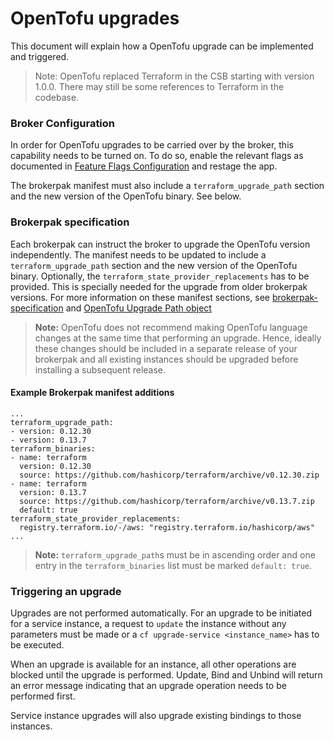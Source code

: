 # OpenTofu upgrades

This document will explain how a OpenTofu upgrade can be implemented and triggered.

> Note: OpenTofu replaced Terraform in the CSB starting with version 1.0.0.
> There may still be some references to Terraform in the codebase.

### Broker Configuration

In order for OpenTofu upgrades to be carried over by the broker, this capability needs to be turned on.
To do so, enable the relevant flags as documented in [Feature Flags Configuration](configuration.md#feature-flags-configuration)
and restage the app. 

The brokerpak manifest must also include a `terraform_upgrade_path` section and the new version of the OpenTofu binary. See below.

### Brokerpak specification

Each brokerpak can instruct the broker to upgrade the OpenTofu version independently.
The manifest needs to be updated to include a `terraform_upgrade_path` section and the new version of the OpenTofu binary.
Optionally, the `terraform_state_provider_replacements` has to be provided. This is specially needed for the upgrade from 
older brokerpak versions.
For more information on these manifest sections, see [brokerpak-specification](brokerpak-specification.md#manifest-yaml-file) and [OpenTofu Upgrade Path object](brokerpak-specification.md#OpenTofu-upgrade-Path-object)

> **Note:** OpenTofu does not recommend making OpenTofu language changes at the same time that performing an upgrade.
> Hence, ideally these changes should be included in a separate release of your brokerpak and all existing instances should be upgraded before installing a subsequent release.

#### Example Brokerpak manifest additions
```
...
terraform_upgrade_path:
- version: 0.12.30
- version: 0.13.7
terraform_binaries:
- name: terraform
  version: 0.12.30
  source: https://github.com/hashicorp/terraform/archive/v0.12.30.zip  
- name: terraform
  version: 0.13.7
  source: https://github.com/hashicorp/terraform/archive/v0.13.7.zip
  default: true
terraform_state_provider_replacements:
  registry.terraform.io/-/aws: "registry.terraform.io/hashicorp/aws"
...
```
> **Note:** `terraform_upgrade_path`s must be in ascending order and one entry in the `terraform_binaries` list must be marked `default: true`.

### Triggering an upgrade

Upgrades are not performed automatically. For an upgrade to be initiated for a service instance, a request to `update` the instance without any parameters must be made or a `cf upgrade-service <instance_name>` has to be executed.

When an upgrade is available for an instance, all other operations are blocked until the upgrade is performed.
Update, Bind and Unbind will return an error message indicating that an upgrade operation needs to be performed first.

Service instance upgrades will also upgrade existing bindings to those instances.
